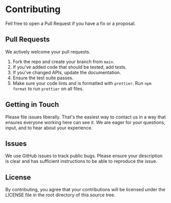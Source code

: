# Contributing

Fell free to open a Pull Request if you have a fix or a proposal.

## Pull Requests

We actively welcome your pull requests.

1. Fork the repo and create your branch from `main`.
2. If you've added code that should be tested, add tests.
3. If you've changed APIs, update the documentation.
4. Ensure the test suite passes.
5. Make sure your code lints and is formatted with `prettier`. Run `npm format` to run `prettier` on all files.


## Getting in Touch

Please file issues liberally. That's the easiest way to contact us in a way that
ensures everyone working here can see it. We are eager for your questions, input, and to hear about your experience.

## Issues

We use GitHub issues to track public bugs. Please ensure your description is
clear and has sufficient instructions to be able to reproduce the issue.

## License

By contributing, you agree that your contributions will be licensed
under the LICENSE file in the root directory of this source tree.
